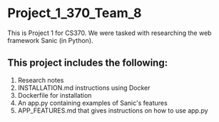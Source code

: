 # Project_1_370_Team_8

This is Project 1 for CS370. We were tasked with researching the web framework Sanic (in Python).

## This project includes the following:
1. Research notes
2. INSTALLATION.md instructions using Docker
3. Dockerfile for installation
4. An app.py containing examples of Sanic's features
5. APP_FEATURES.md that gives instructions on how to use app.py